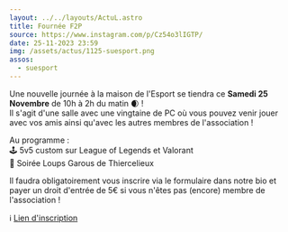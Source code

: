 ```yaml
---
layout: ../../layouts/ActuL.astro
title: Fournée F2P
source: https://www.instagram.com/p/Cz54o3lIGTP/
date: 25-11-2023 23:59
img: /assets/actus/1125-suesport.png
assos:
  - suesport
---
```


Une nouvelle journée à la maison de l'Esport se tiendra ce __Samedi 25 Novembre__ de 10h à 2h du matin 🌒 !  
Il s'agit d'une salle avec une vingtaine de PC où vous pouvez venir jouer avec vos amis ainsi qu'avec les autres membres de l'association !

Au programme :  
🕹️ 5v5 custom sur League of Legends et Valorant  
🐺 Soirée Loups Garous de Thiercelieux  

Il faudra obligatoirement vous inscrire via le formulaire dans notre bio et payer un droit d'entrée de 5€ si vous n'êtes pas (encore) membre de l'association !

ℹ️ [Lien d'inscription](https://docs.google.com/forms/d/e/1FAIpQLSeBiD6oMzksaVpdBV32q_cYH0DCS87-FElkgiIb27dLKX4xaw/viewform)